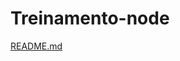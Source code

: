 

# Treinamento-node
[README.md](https://github.com/chritianegozza/Treinamento-node/files/6529032/README.md)
